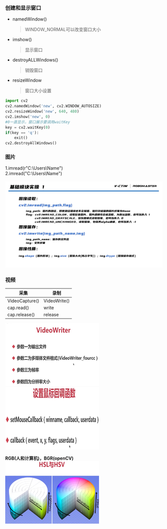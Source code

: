 ### 创建和显示窗口
- namedWindow()
    >WINDOW_NORMAL可以改变窗口大小
- imshow()
    >显示窗口
- destroyALLWindows()
    >销毁窗口
- resizeWindow
    >窗口大小设置

```python
import cv2
cv2.namedWindow('new', cv2.WINDOW_AUTOSIZE)
cv2.resizeWindow('new', 640, 480)
cv2.imshow('new', 0)
#0一直显示，窗口展示要调用waitKey
key = cv2.waitKey(0)
if(key == 'q'):
    exit()
cv2.destroyAllWindows()
```
### 图片
1.imread(r"C:\Users\Name")<br>
2.imread("C:\\Users\\Name")<br><br>
![img.png](img.png) 

### 视频
| 采集             | 录制           |
|----------------|--------------|
| VideoCapture() | VideoWrite() |
| cap.read()     | write        |
| cap.release()  | release      |

<img src="img_1.png" alt="img_1.png" style="width: 300px; height: 200px;">
<img src="img_2.png" alt="img_2.png" style="width: 300px; height: 200px;">

**RGB(人和计算机)，BGR(openCV)**
<img src="img_3.png" alt="img_3.png" style="width: 300px; height: 200px;">
